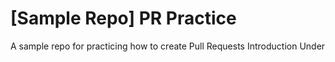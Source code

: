 # [Sample Repo] PR Practice
A sample repo for practicing how to create Pull Requests
Introduction 
Under